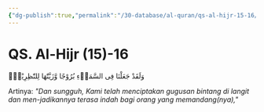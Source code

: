 ```yaml
---
{"dg-publish":true,"permalink":"/30-database/al-quran/qs-al-hijr-15-16/"}
---
```



# QS. Al-Hijr (15)-16
وَلَقَدْ جَعَلْنَا فِى السَّمَاۤءِ بُرُوْجًا وَّزَيَّنّٰهَا لِلنّٰظِرِيْنَۙ

Artinya: *"Dan sungguh, Kami telah menciptakan gugusan bintang di langit dan men-jadikannya terasa indah bagi orang yang memandang(nya),"*
